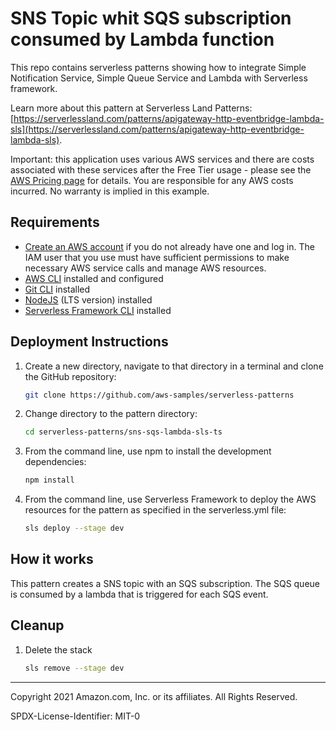 # SNS Topic whit SQS subscription consumed by Lambda function

This repo contains serverless patterns showing how to integrate Simple Notification Service, Simple Queue Service and Lambda with Serverless framework.

Learn more about this pattern at Serverless Land Patterns: [https://serverlessland.com/patterns/apigateway-http-eventbridge-lambda-sls](https://serverlessland.com/patterns/apigateway-http-eventbridge-lambda-sls).

Important: this application uses various AWS services and there are costs associated with these services after the Free Tier usage - please see the [AWS Pricing page](https://aws.amazon.com/pricing/) for details. You are responsible for any AWS costs incurred. No warranty is implied in this example.

## Requirements

* [Create an AWS account](https://portal.aws.amazon.com/gp/aws/developer/registration/index.html) if you do not already have one and log in. The IAM user that you use must have sufficient permissions to make necessary AWS service calls and manage AWS resources.
* [AWS CLI](https://docs.aws.amazon.com/cli/latest/userguide/install-cliv2.html) installed and configured
* [Git CLI](https://git-scm.com/book/en/v2/Getting-Started-Installing-Git) installed
* [NodeJS](https://nodejs.org/en/download/) (LTS version) installed
* [Serverless Framework CLI](https://www.serverless.com/framework/docs/getting-started) installed

## Deployment Instructions

1. Create a new directory, navigate to that directory in a terminal and clone the GitHub repository:

    ``` sh
    git clone https://github.com/aws-samples/serverless-patterns
    ```

1. Change directory to the pattern directory:

    ``` sh
    cd serverless-patterns/sns-sqs-lambda-sls-ts
    ```

1. From the command line, use npm to install the development dependencies:

    ``` sh
    npm install
    ```

1. From the command line, use Serverless Framework to deploy the AWS resources for the pattern as specified in the serverless.yml file:

    ``` sh
    sls deploy --stage dev
    ```

## How it works

This pattern creates a SNS topic with an SQS subscription. The SQS queue is consumed by a lambda that is triggered for each SQS event.


## Cleanup

1. Delete the stack

    ```sh
    sls remove --stage dev
    ```
----
Copyright 2021 Amazon.com, Inc. or its affiliates. All Rights Reserved.

SPDX-License-Identifier: MIT-0